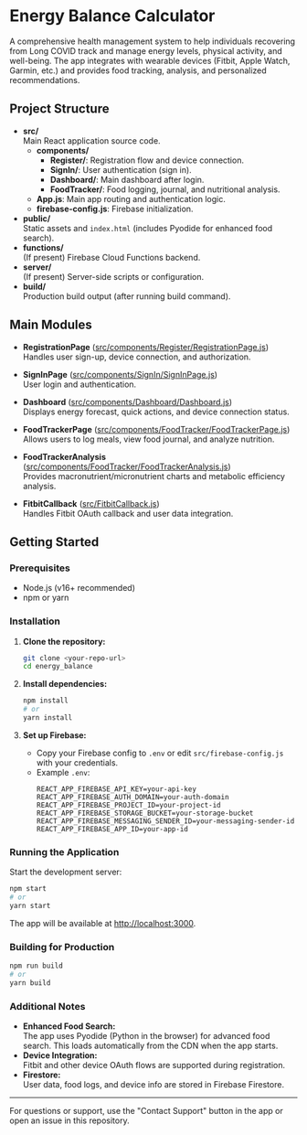 # Energy Balance Calculator

A comprehensive health management system to help individuals recovering from Long COVID track and manage energy levels, physical activity, and well-being. The app integrates with wearable devices (Fitbit, Apple Watch, Garmin, etc.) and provides food tracking, analysis, and personalized recommendations.

## Project Structure

- **src/**  
  Main React application source code.
  - **components/**
    - **Register/**: Registration flow and device connection.
    - **SignIn/**: User authentication (sign in).
    - **Dashboard/**: Main dashboard after login.
    - **FoodTracker/**: Food logging, journal, and nutritional analysis.
  - **App.js**: Main app routing and authentication logic.
  - **firebase-config.js**: Firebase initialization.
- **public/**  
  Static assets and `index.html` (includes Pyodide for enhanced food search).
- **functions/**  
  (If present) Firebase Cloud Functions backend.
- **server/**  
  (If present) Server-side scripts or configuration.
- **build/**  
  Production build output (after running build command).

## Main Modules

- **RegistrationPage** ([src/components/Register/RegistrationPage.js](src/components/Register/RegistrationPage.js))  
  Handles user sign-up, device connection, and authorization.

- **SignInPage** ([src/components/SignIn/SignInPage.js](src/components/SignIn/SignInPage.js))  
  User login and authentication.

- **Dashboard** ([src/components/Dashboard/Dashboard.js](src/components/Dashboard/Dashboard.js))  
  Displays energy forecast, quick actions, and device connection status.

- **FoodTrackerPage** ([src/components/FoodTracker/FoodTrackerPage.js](src/components/FoodTracker/FoodTrackerPage.js))  
  Allows users to log meals, view food journal, and analyze nutrition.

- **FoodTrackerAnalysis** ([src/components/FoodTracker/FoodTrackerAnalysis.js](src/components/FoodTracker/FoodTrackerAnalysis.js))  
  Provides macronutrient/micronutrient charts and metabolic efficiency analysis.

- **FitbitCallback** ([src/FitbitCallback.js](src/FitbitCallback.js))  
  Handles Fitbit OAuth callback and user data integration.

## Getting Started

### Prerequisites

- Node.js (v16+ recommended)
- npm or yarn

### Installation

1. **Clone the repository:**
   ```sh
   git clone <your-repo-url>
   cd energy_balance
   ```

2. **Install dependencies:**
   ```sh
   npm install
   # or
   yarn install
   ```

3. **Set up Firebase:**
   - Copy your Firebase config to `.env` or edit `src/firebase-config.js` with your credentials.
   - Example `.env`:
     ```
     REACT_APP_FIREBASE_API_KEY=your-api-key
     REACT_APP_FIREBASE_AUTH_DOMAIN=your-auth-domain
     REACT_APP_FIREBASE_PROJECT_ID=your-project-id
     REACT_APP_FIREBASE_STORAGE_BUCKET=your-storage-bucket
     REACT_APP_FIREBASE_MESSAGING_SENDER_ID=your-messaging-sender-id
     REACT_APP_FIREBASE_APP_ID=your-app-id
     ```

### Running the Application

Start the development server:

```sh
npm start
# or
yarn start
```

The app will be available at [http://localhost:3000](http://localhost:3000).

### Building for Production

```sh
npm run build
# or
yarn build
```

### Additional Notes

- **Enhanced Food Search:**  
  The app uses Pyodide (Python in the browser) for advanced food search. This loads automatically from the CDN when the app starts.
- **Device Integration:**  
  Fitbit and other device OAuth flows are supported during registration.
- **Firestore:**  
  User data, food logs, and device info are stored in Firebase Firestore.

---

For questions or support, use the "Contact Support" button in the app or open an issue in this repository.